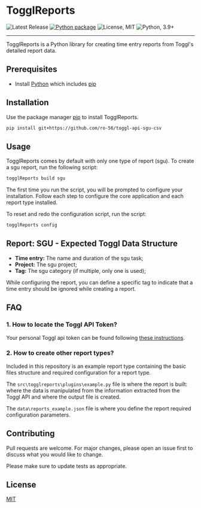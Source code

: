 # TogglReports

![Latest Release](https://img.shields.io/github/v/release/ro-56/toggl-api-sgu-csv)
[![Python package](https://github.com/ro-56/toggl-api-sgu-csv/actions/workflows/python-package.yml/badge.svg)](https://github.com/ro-56/toggl-api-sgu-csv/actions/workflows/python-package.yml)
![License, MIT](https://img.shields.io/badge/license-MIT-green)
![Python, 3.9+](https://img.shields.io/badge/python-3.9%2B-blue)

---

TogglReports is a Python library for creating time entry reports from Toggl's detailed report data.

## Prerequisites

- Install [Python](https://www.python.org/downloads/) which includes [pip](https://pip.pypa.io/en/stable/)

## Installation

Use the package manager [pip](https://pip.pypa.io/en/stable/) to install TogglReports.

```bash
pip install git+https://github.com/ro-56/toggl-api-sgu-csv
```

## Usage
TogglReports comes by default with only one type of report (sgu). To create a sgu report, run the following script:

```bash
togglReports build sgu
```

The first time you run the script, you will be prompted to configure your installation. Follow each step to configure the core application and each report type installed.

To reset and redo the configuration script, run the script:

```bash
togglReports config
```

## Report: SGU - Expected Toggl Data Structure

- **Time entry:** The name and duration of the sgu task;
- **Project:** The sgu project;
- **Tag:** The sgu category (if multiple, only one is used);

While configuring the report, you can define a specific tag to indicate that a time entry should be ignored while creating a report. 

## FAQ

### 1. How to locate the Toggl API Token?

Your personal Toggl api token can be found following [these instructions](https://support.toggl.com/en/articles/3116844-where-is-my-api-key-located).

### 2. How to create other report types?

Included in this repository is an example report type containing the basic files structure and required configuration for a report type.

The `src\togglreports\plugins\example.py` file is where the report is built: where the data is manipulated from the information extracted from the Toggl API and where the output file is created.

The `data\reports_example.json` file is where you define the report required configuration parameters. 

## Contributing
Pull requests are welcome. For major changes, please open an issue first to discuss what you would like to change.

Please make sure to update tests as appropriate.

## License
[MIT](https://choosealicense.com/licenses/mit/)
